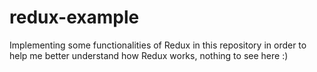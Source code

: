 # redux-example

Implementing some functionalities of Redux in this repository
in order to help me better understand how Redux works, nothing to see here :)
